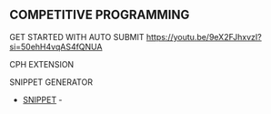 ## COMPETITIVE PROGRAMMING

GET STARTED WITH 
AUTO SUBMIT 
https://youtu.be/9eX2FJhxvzI?si=50ehH4vqAS4fQNUA

CPH EXTENSION

SNIPPET GENERATOR 
- [SNIPPET] - 


[SNIPPET]: <[https://github.com/joemccann/dillinger](https://snippet-generator.app/?description=&tabtrigger=&snippet=%23include+%3Cbits%2Fstdc%2B%2B.h%3E%0Ausing+namespace+std%3B%0Aint+MOD%3D1e9%2B7%3B++%0A%0A%0Avoid+solve%28%29%7B%0A++++%0A+++%0A%7D%0A%0A%0Aint32_t+main%28%29%0A%7B%0A+ios_base%3A%3Async_with_stdio%28false%29%3B%0A+cin.tie%28NULL%29%3B%0A%0A++++int+T+%3D+1%3B%0A++++cin+%3E%3E+T%3B%0A++++while+%28T--%29%0A++++%7B%0A++++++++solve%28%29%3B%0A++++%7D%0A++++return+0%3B%0A%7D&mode=vscode)>

